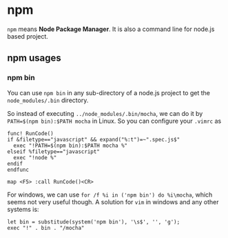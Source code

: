 
# npm

`npm` means **Node Package Manager**. It is also a command line for node.js based project.

## npm usages

### npm bin

You can use `npm bin` in any sub-directory of a node.js project to get the `node_modules/.bin` directory.

So instead of executing `../node_modules/.bin/mocha`, we can do it by `PATH=$(npm bin):$PATH mocha` in Linux. 
So you can configure your `.vimrc` as
```
func! RunCode()
if &filetype=="javascript" && expand("%:t")=~".spec.js$"
  exec "!PATH=$(npm bin):$PATH mocha %"
elseif %filetype=="javascript"
  exec "!node %"
endif
endfunc

map <F5> :call RunCode()<CR>
```

For windows, we can use `for /f %i in ('npm bin') do %i\mocha`, which seems not very useful though. A solution for `vim` in
windows and any other systems is:
```
let bin = substitude(system('npm bin'), '\s$', '', 'g');
exec "!" . bin . "/mocha"
```

